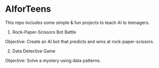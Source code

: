 # AIforTeens

This repo includes some simple & fun projects to teach AI to teenagers.

1. Rock-Paper-Scissors Bot Battle

Objective: Create an AI bot that predicts and wins at rock-paper-scissors.

2. Data Detective Game

Objective: Solve a mystery using data patterns.
